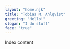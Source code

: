 ```yaml
---
layout: "home.njk"
title: "Tobias M. Ahlqvist"
greeting: "Hello!"
slogan: "I do stuff"
face: "true"
---
```

Index content
